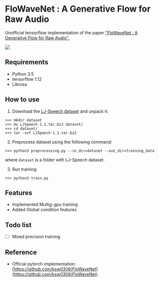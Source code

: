 # FloWaveNet : A Generative Flow for Raw Audio

Unofficial tensorflow implementation of the paper ["FloWaveNet : A Generative Flow for Raw Audio".](https://arxiv.org/abs/1811.02155)

<img src="png/model.png">

## Requirements

- Python 3.5
- tensorflow 1.12
- Librosa

## How to use

1. Download the [LJ-Speech dataset](https://keithito.com/LJ-Speech-Dataset/) and unpack it:

```
>>> mkdir dataset 
>>> mv LJSpeech-1.1.tar.bz2 dataset/
>>> cd dataset/
>>> tar -xvf LJSpeech-1.1.tar.bz2
```

2. Preprocess dataset using the following command: 

```
>>> python3 preprocessing.py --in_dir=dataset --out_dir=training_data
```

where `dataset` is a folder with LJ-Speech dataset.

3. Run training: 
```
>>> python3 train.py
```

## Features

- Implemented Multig-gpu training
- Added Global condition features

## Todo list

- [ ] Mixed precision training


## Reference

 - Official pytorch implementation: [https://github.com/ksw0306/FloWaveNet](https://github.com/ksw0306/FloWaveNet)
